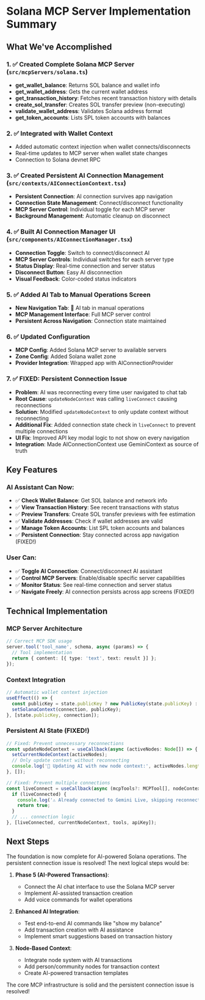 # Solana MCP Server Implementation Summary

## What We've Accomplished

### 1. ✅ Created Complete Solana MCP Server (`src/mcpServers/solana.ts`)
- **get_wallet_balance**: Returns SOL balance and wallet info
- **get_wallet_address**: Gets the current wallet address
- **get_transaction_history**: Fetches recent transaction history with details
- **create_sol_transfer**: Creates SOL transfer preview (non-executing)
- **validate_wallet_address**: Validates Solana address format
- **get_token_accounts**: Lists SPL token accounts with balances

### 2. ✅ Integrated with Wallet Context
- Added automatic context injection when wallet connects/disconnects
- Real-time updates to MCP server when wallet state changes
- Connection to Solana devnet RPC

### 3. ✅ Created Persistent AI Connection Management (`src/contexts/AIConnectionContext.tsx`)
- **Persistent Connection**: AI connection survives app navigation
- **Connection State Management**: Connect/disconnect functionality
- **MCP Server Control**: Individual toggle for each MCP server
- **Background Management**: Automatic cleanup on disconnect

### 4. ✅ Built AI Connection Manager UI (`src/components/AIConnectionManager.tsx`)
- **Connection Toggle**: Switch to connect/disconnect AI
- **MCP Server Controls**: Individual switches for each server type
- **Status Display**: Real-time connection and server status
- **Disconnect Button**: Easy AI disconnection
- **Visual Feedback**: Color-coded status indicators

### 5. ✅ Added AI Tab to Manual Operations Screen
- **New Navigation Tab**: 🤖 AI tab in manual operations
- **MCP Management Interface**: Full MCP server control
- **Persistent Across Navigation**: Connection state maintained

### 6. ✅ Updated Configuration
- **MCP Config**: Added Solana MCP server to available servers
- **Zone Config**: Added Solana wallet zone
- **Provider Integration**: Wrapped app with AIConnectionProvider

### 7. ✅ **FIXED: Persistent Connection Issue**
- **Problem**: AI was reconnecting every time user navigated to chat tab
- **Root Cause**: `updateNodeContext` was calling `liveConnect` causing reconnections
- **Solution**: Modified `updateNodeContext` to only update context without reconnecting
- **Additional Fix**: Added connection state check in `liveConnect` to prevent multiple connections
- **UI Fix**: Improved API key modal logic to not show on every navigation
- **Integration**: Made AIConnectionContext use GeminiContext as source of truth

## Key Features

### AI Assistant Can Now:
- ✅ **Check Wallet Balance**: Get SOL balance and network info
- ✅ **View Transaction History**: See recent transactions with status
- ✅ **Preview Transfers**: Create SOL transfer previews with fee estimation
- ✅ **Validate Addresses**: Check if wallet addresses are valid
- ✅ **Manage Token Accounts**: List SPL token accounts and balances
- ✅ **Persistent Connection**: Stay connected across app navigation (FIXED!)

### User Can:
- ✅ **Toggle AI Connection**: Connect/disconnect AI assistant
- ✅ **Control MCP Servers**: Enable/disable specific server capabilities
- ✅ **Monitor Status**: See real-time connection and server status
- ✅ **Navigate Freely**: AI connection persists across app screens (FIXED!)

## Technical Implementation

### MCP Server Architecture
```typescript
// Correct MCP SDK usage
server.tool('tool_name', schema, async (params) => {
  // Tool implementation
  return { content: [{ type: 'text', text: result }] };
});
```

### Context Integration
```typescript
// Automatic wallet context injection
useEffect(() => {
  const publicKey = state.publicKey ? new PublicKey(state.publicKey) : null;
  setSolanaContext(connection, publicKey);
}, [state.publicKey, connection]);
```

### Persistent AI State (FIXED!)
```typescript
// Fixed: Prevent unnecessary reconnections
const updateNodeContext = useCallback(async (activeNodes: Node[]) => {
  setCurrentNodeContext(activeNodes);
  // Only update context without reconnecting
  console.log('🔄 Updating AI with new node context:', activeNodes.length);
}, []);

// Fixed: Prevent multiple connections
const liveConnect = useCallback(async (mcpTools?: MCPTool[], nodeContext?: Node[]): Promise<boolean> => {
  if (liveConnected) {
    console.log('⚠️ Already connected to Gemini Live, skipping reconnection');
    return true;
  }
  // ... connection logic
}, [liveConnected, currentNodeContext, tools, apiKey]);
```

## Next Steps

The foundation is now complete for AI-powered Solana operations. The persistent connection issue is resolved! The next logical steps would be:

1. **Phase 5 (AI-Powered Transactions)**: 
   - Connect the AI chat interface to use the Solana MCP server
   - Implement AI-assisted transaction creation
   - Add voice commands for wallet operations

2. **Enhanced AI Integration**:
   - Test end-to-end AI commands like "show my balance"
   - Add transaction creation with AI assistance
   - Implement smart suggestions based on transaction history

3. **Node-Based Context**:
   - Integrate node system with AI transactions
   - Add person/community nodes for transaction context
   - Create AI-powered transaction templates

The core MCP infrastructure is solid and the persistent connection issue is resolved!
